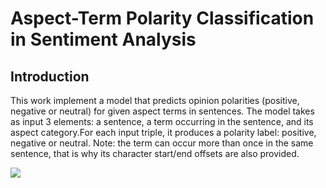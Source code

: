<!--<h3><b>DPR</b></h3>-->
# <b>Aspect-Term Polarity Classification in Sentiment Analysis</b>
## Introduction
This work implement a model that predicts opinion polarities (positive, negative or neutral) for given aspect terms in sentences. 
The model takes as input 3 elements: a sentence, a term occurring in the sentence, and its aspect category.For each input triple, it produces a polarity label: positive, negative or neutral. 
Note: the term can occur more than once in the same sentence, that is why its character start/end offsets are also provided.

![](https://cdn.jsdelivr.net/gh/Yukyukuon/CDN@latest/project/Sentiment_Analysis.jpg)
